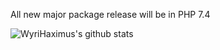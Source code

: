All new major package release will be in PHP 7.4

![WyriHaximus's github stats](https://github-readme-stats.vercel.app/api?username=WyriHaximus&show_icons=true)
